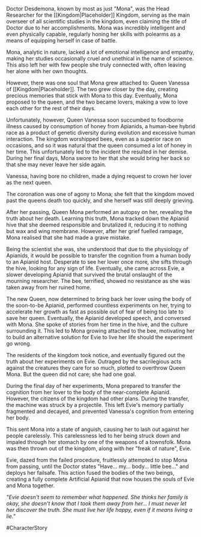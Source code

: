 Doctor Desdemona, known by most as just "Mona", was the Head Researcher for the [[Kingdom|Placeholder]] Kingdom, serving as the main overseer of all scientific studies in the kingdom, even claiming the title of Doctor due to her accomplishments. Mona was incredibly intelligent and even physically capable, regularly honing her skills with polearms as a means of equipping herself in case of battle.

Mona, analytic in nature, lacked a lot of emotional intelligence and empathy, making her studies occasionally cruel and unethical in the name of science. This also left her with few people she truly connected with, often leaving her alone with her own thoughts.

However, there was one soul that Mona grew attached to: Queen Vanessa of [[Kingdom|Placeholder]]. The two grew closer by the day, creating precious memories that stick with Mona to this day. Eventually, Mona proposed to the queen, and the two became lovers, making a vow to love each other for the rest of their days. 

Unfortunately, however, Queen Vanessa soon succumbed to foodborne illness caused by consumption of honey from Apianids, a human-bee hybrid race as a product of genetic diversity during evolution and excessive human interaction. The kingdom worshipped bees, even as a superior race on occasions, and so it was natural that the queen consumed a lot of honey in her time. This unfortunately led to the incident the resulted in her demise. During her final days, Mona swore to her that she would bring her back so that she may never leave her side again.

Vanessa, having bore no children, made a dying request to crown her lover as the next queen.

The coronation was one of agony to Mona; she felt that the kingdom moved past the queens death too quickly, and she herself was still deeply grieving.

After her passing, Queen Mona performed an autopsy on her, revealing the truth about her death. 
Learning this truth, Mona tracked down the Apianid hive that she deemed responsible and brutalized it, reducing it to nothing but wax and wing membrane. However, after her grief fuelled rampage, Mona realised that she had made a grave mistake. 

Being the scientist she was, she understood that due to the physiology of Apianids, it would be possible to transfer the cognition from a human body to an Apianid host. 
Desperate to see her lover once more, she sifts through the hive, looking for any sign of life. Eventually, she came across Evie, a slower developing Apianid that survived the brutal onslaught of the mourning researcher. The bee, terrified, showed no resistance as she was taken away from her ruined home. 

The new Queen, now determined to bring back her lover using the body of the soon-to-be Apianid, performed countless experiments on her, trying to accelerate her growth as fast as possible out of fear of being too late to save her queen. Eventually, the Apianid developed speech, and conversed with Mona. She spoke of stories from her time in the hive, and the culture surrounding it. This led to Mona growing attached to the bee, motivating her to build an alternative solution for Evie to live her life should the experiment go wrong.

The residents of the kingdom took notice, and eventually figured out the truth about her experiments on Evie. Outraged by the sacrilegious acts against the creatures they care for so much, plotted to overthrow Queen Mona. 
But the queen did not care; she had one goal. 

During the final day of her experiments, Mona prepared to transfer the cognition from her lover to the body of the near-complete Apianid. However, the citizens of the kingdom had other plans. 
During the transfer, the machine was struck by a projectile. This left Evie's memory partially fragmented and decayed, and prevented Vanessa's cognition from entering her body.

This sent Mona into a state of anguish, causing her to lash out against her people carelessly. This carelessness led to her being struck down and impaled through her stomach by one of the weapons of a townsfolk. Mona was then thrown out of the kingdom, along with her "freak of nature", Evie. 

Evie, dazed from the failed procedure, fruitlessly attempted to stop Mona from passing, until the Doctor states "Have... my... body... little bee..." and deploys her failsafe.
This action fused the bodies of the two beings, creating a fully complete Artificial Apianid that now houses the souls of Evie and Mona together. 

*"Evie doesn't seem to remember what happened. She thinks her family is okay, she doesn't know that I took them away from her... I must never let her discover the truth. She must live her life happy, even if it means living a lie."*

#CharacterStory 